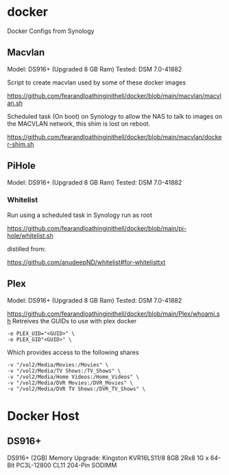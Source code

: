 # docker
Docker Configs from Synology

## Macvlan
Model: DS916+ (Upgraded 8 GB Ram)
Tested: DSM 7.0-41882

Script to create macvlan used by some of these docker images

https://github.com/fearandloathinginithell/docker/blob/main/macvlan/macvlan.sh

Scheduled task (On boot) on Synology to allow the NAS to talk to images on the MACVLAN network, this shim is lost on reboot.

https://github.com/fearandloathinginithell/docker/blob/main/macvlan/docker-shim.sh

## PiHole

Model: DS916+ (Upgraded 8 GB Ram)
Tested: DSM 7.0-41882

### Whitelist
Run using a scheduled task in Synology run as root

https://github.com/fearandloathinginithell/docker/blob/main/pi-hole/whitelist.sh

distilled from:

https://github.com/anudeepND/whitelist#for-whitelisttxt

## Plex

Model: DS916+ (Upgraded 8 GB Ram)
Tested: DSM 7.0-41882

https://github.com/fearandloathinginithell/docker/blob/main/Plex/whoami.sh
Retreives the GUIDs to use with plex docker
```
-e PLEX_UID="<GUID>" \
-e PLEX_GID"<GUID>" \
```
Which provides access to the following shares
```
-v "/vol2/Media/Movies:/Movies" \
-v "/vol2/Media/TV Shows:/TV_Shows" \
-v "/vol2/Media/Home Videos:/Home_Videos" \
-v "/vol2/Media/DVR Movies:/DVR_Movies" \
-v "/vol2/Media/DVR TV Shows:/DVR_TV_Shows" \
```

# Docker Host
##  DS916+
DS916+ (2GB)
Memory Upgrade: 
Kingston
KVR16LS11/8
8GB 2Rx8 1G x 64-Bit PC3L-12800 CL11 204-Pin SODIMM

